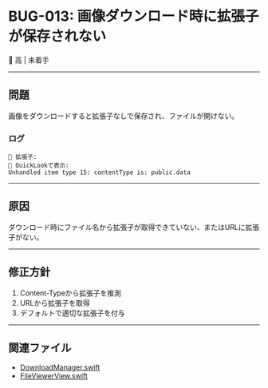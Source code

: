 # BUG-013: 画像ダウンロード時に拡張子が保存されない

🔴 高 | 未着手

---

## 問題

画像をダウンロードすると拡張子なしで保存され、ファイルが開けない。

### ログ
```
📝 拡張子:
📄 QuickLookで表示:
Unhandled item type 15: contentType is: public.data
```

---

## 原因

ダウンロード時にファイル名から拡張子が取得できていない、またはURLに拡張子がない。

---

## 修正方針

1. Content-Typeから拡張子を推測
2. URLから拡張子を取得
3. デフォルトで適切な拡張子を付与

---

## 関連ファイル

- [DownloadManager.swift](../../VanishBrowser/VanishBrowser/Services/DownloadManager.swift)
- [FileViewerView.swift](../../VanishBrowser/VanishBrowser/Views/FileViewerView.swift)
